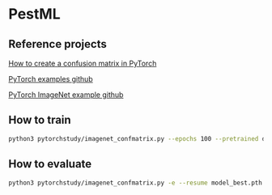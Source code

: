 # PestML

## Reference projects

[How to create a confusion matrix in PyTorch](https://christianbernecker.medium.com/how-to-create-a-confusion-matrix-in-pytorch-38d06a7f04b7)

[PyTorch examples github](https://github.com/pytorch/examples)

[PyTorch ImageNet example github](https://github.com/pytorch/examples/tree/main/imagenet)

## How to train

```sh
python3 pytorchstudy/imagenet_confmatrix.py --epochs 100 --pretrained data_dir
```

##  How to evaluate

```sh
python3 pytorchstudy/imagenet_confmatrix.py -e --resume model_best.pth.tar data_dir
```
